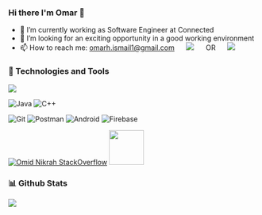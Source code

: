 ### Hi there I'm Omar 👋


- 🌱 I’m currently working as Software Engineer at Connected
- 👯 I’m looking for an exciting opportunity in a good working environment
- 📫 How to reach me: omarh.ismail1@gmail.com &nbsp;&nbsp;&nbsp;&nbsp; <a href="mailto:omarh.ismail1@gmail.com"><img src="https://img.shields.io/badge/gmail-%23D14836.svg?&style=for-the-badge&logo=gmail&logoColor=white" /></a> &nbsp;&nbsp;&nbsp;&nbsp; OR &nbsp;&nbsp;&nbsp;&nbsp; <a href="https://www.linkedin.com/in/omarhatem01/"><img src="https://img.shields.io/badge/linkedin-%230077B5.svg?&style=for-the-badge&logo=linkedin&logoColor=white" /></a>


### 🔧 Technologies and Tools 
![](https://img.shields.io/badge/Framework-Flutter-informational?style=flat-square&logoColor=ffffff&logo=data:image/svg%2bxml;base64,PHN2ZyByb2xlPSJpbWciIHZpZXdCb3g9IjAgMCAyNCAyNCIgeG1sbnM9Imh0dHA6Ly93d3cudzMub3JnLzIwMDAvc3ZnIj48dGl0bGU+Rmx1dHRlciBpY29uPC90aXRsZT48cGF0aCBkPSJNMTQuMzE0IDBMMi4zIDEyIDYgMTUuNyAyMS42ODQuMDEyaC03LjM1N0wxNC4zMTQgMHptLjAxNCAxMS4wNzJsLTYuNDcxIDYuNDU3IDYuNDcgNi40N0gyMS43bC02LjQ2LTYuNDY4IDYuNDYtNi40NmgtNy4zNzF6Ii8+PC9zdmc+&color=02569B)

![Java](https://img.shields.io/badge/Java-orange?style=flat-square&logo=java)
![C++](https://img.shields.io/badge/-C++-00599C?style=flat-square&logo=c)

![Git](https://img.shields.io/badge/-Git-black?style=flat-square&logo=git)
![Postman](https://img.shields.io/badge/Postman-black?style=flat-square&logo=postman)
![Android](https://img.shields.io/badge/Android-05150C?style=flat-square&logo=android)
![Firebase](https://img.shields.io/badge/Firebase-black?style=flat-square&logo=firebase)



[![Omid Nikrah StackOverflow](https://github-readme-stackoverflow.vercel.app/?userID=12156637&layout=compact&theme=dark)](https://stackoverflow.com/users/12156637/omid-nikrah)
<a href="https://stackoverflow.com/users/12156637/omar-hatem">
<img width="70px" src="https://raw.githubusercontent.com/omidnikrah/github-readme-stackoverflow/master/stackoverflow.svg" />
</a>

### 📊 Github Stats
<a href="#">
<img align="center" src="https://github-readme-stats.vercel.app/api?username=OmarHatem28&theme=cobalt&count_private=true&show_icons=true" />
</a>
